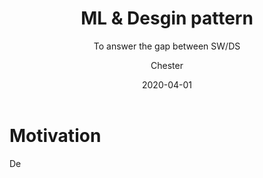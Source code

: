 ﻿---
layout:     post
title:      ML &  Desgin pattern
subtitle:   To answer the gap between SW/DS
date:       2020-04-01
author:    Chester
catalog: true
tags:
	-paper
---
# Motivation
De
<!--stackedit_data:
eyJoaXN0b3J5IjpbODgyNTAyMDk1XX0=
-->